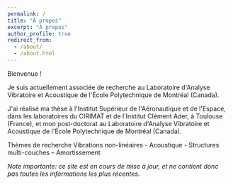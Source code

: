 ```yaml
---
permalink: /
title: "À propos"
excerpt: "À propos"
author_profile: true
redirect_from: 
  - /about/
  - /about.html
---
```


Bienvenue !

Je suis actuellement associée de recherche au Laboratoire d'Analyse Vibratoire et Acoustique de l'École Polytechnique de Montréal (Canada).

J'ai réalisé ma thèse à l'Institut Supérieur de l'Aéronautique et de l'Espace, dans les laboratoires du CIRIMAT et de l'Institut Clément Ader, à Toulouse (France), et mon post-doctorat au Laboratoire d'Analyse Vibratoire et Acoustique de l'École Polytechnique de Montréal (Canada).

Thèmes de recherche
Vibrations non-linéaires - Acoustique - Structures multi-couches – Amortissement

<i>Note importante: ce site est en cours de mise à jour, et ne contient donc pas toutes les informations les plus récentes.</i>